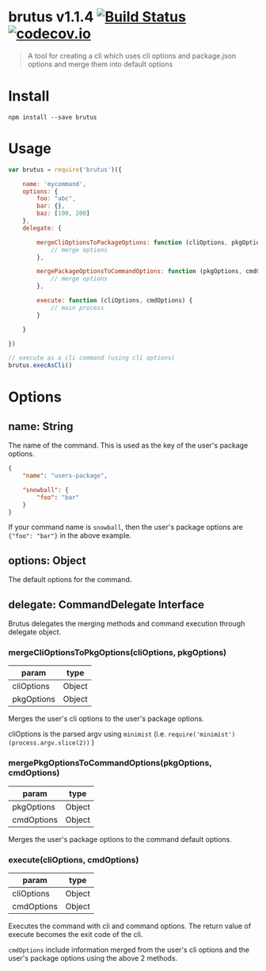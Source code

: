 # brutus v1.1.4 [![Build Status](https://travis-ci.org/kt3k/brutus.svg)](https://travis-ci.org/kt3k/brutus) [![codecov.io](https://codecov.io/github/kt3k/brutus/coverage.svg?branch=master)](https://codecov.io/github/kt3k/brutus?branch=master)

> A tool for creating a cli which uses cli options and package.json options and merge them into default options

# Install

```
npm install --save brutus
```

# Usage

```js
var brutus = require('brutus')({

    name: 'mycommand',
    options: {
        foo: "abc",
        bar: {},
        baz: [100, 200]
    },
    delegate: {

        mergeCliOptionsToPackageOptions: function (cliOptions, pkgOptions) {
            // merge options
        },

        mergePackageOptionsToCommandOptions: function (pkgOptions, cmdOptions) {
            // merge options
        },

        execute: function (cliOptions, cmdOptions) {
            // main process
        }

    }

})

// execute as a cli command (using cli options)
brutus.execAsCli()
```

# Options

## name: String

The name of the command. This is used as the key of the user's package options.

```json
{
    "name": "users-package",

    "snowball": {
        "foo": "bar"
    }
}
```

If your command name is `snowball`, then the user's package options are `{"foo": "bar"}` in the above example.

## options: Object

The default options for the command.

## delegate: CommandDelegate Interface

Brutus delegates the merging methods and command execution through delegate object.

### mergeCliOptionsToPkgOptions(cliOptions, pkgOptions)

param      | type
-----------|-----
cliOptions | Object
pkgOptions | Object

Merges the user's cli options to the user's package options.

cliOptions is the parsed argv using `minimist` (i.e. `require('minimist')(process.argv.slice(2))` )

### mergePkgOptionsToCommandOptions(pkgOptions, cmdOptions)

param      | type
-----------|-----
pkgOptions | Object
cmdOptions | Object

Merges the user's package options to the command default options.

### execute(cliOptions, cmdOptions)

param      | type
-----------|-----
cliOptions | Object
cmdOptions | Object

Executes the command with cli and command options. The return value of execute becomes the exit code of the cli.

`cmdOptions` include information merged from the user's cli options and the user's package options using the above 2 methods.
